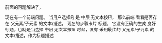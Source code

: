前面的问题解决了，

现在有一个前端问题。
当用户选择的 是 中层 无文本按钮， 那么前端 看看是否存在 父元素/子元素 的文本/描述，
现在的步骤卡片 标题， 它没有正确的生成 良好标题。也就是当选择 中层 无文本按钮 时候，没有 采用最佳的  父元素/子元素 的文本/描述，作为标题描述

